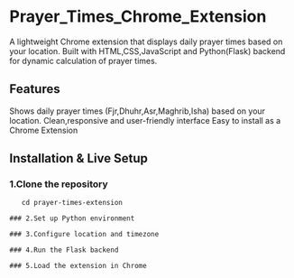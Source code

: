# Prayer_Times_Chrome_Extension
A lightweight Chrome extension that displays daily prayer times based on your location.
Built with HTML,CSS,JavaScript and Python(Flask) backend for dynamic calculation of prayer times.

## Features
Shows daily prayer times (Fjr,Dhuhr,Asr,Maghrib,Isha) based on your location.
Clean,responsive and user-friendly interface
Easy to install as a Chrome Extension

## Installation & Live Setup

### 1.Clone the repository

  ```git clone https://github.com/FathimaShamila/Prayer_Times_Chrome_Extension.git
     cd prayer-times-extension

### 2.Set up Python environment

### 3.Configure location and timezone

### 4.Run the Flask backend

### 5.Load the extension in Chrome



